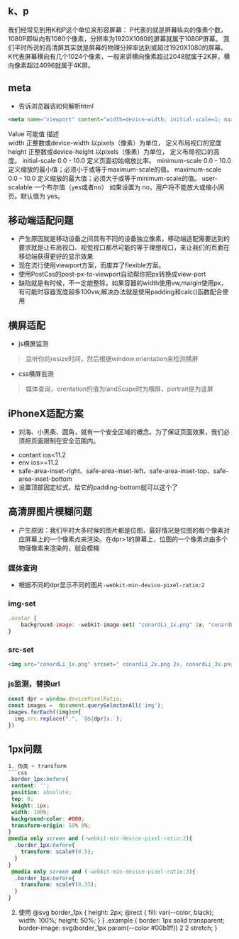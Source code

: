 ## k、p
我们经常见到用K和P这个单位来形容屏幕：
P代表的就是屏幕纵向的像素个数，1080P即纵向有1080个像素，分辨率为1920X1080的屏幕就属于1080P屏幕。
我们平时所说的高清屏其实就是屏幕的物理分辨率达到或超过1920X1080的屏幕。
K代表屏幕横向有几个1024个像素，一般来讲横向像素超过2048就属于2K屏，横向像素超过4096就属于4K屏。
## meta
- 告诉浏览器该如何解析html
```html
<meta name="viewport" content="width=device-width; initial-scale=1; maximum-scale=1; minimum-scale=1; user-scalable=no;">
```                 
Value                         可能值                                描述                 
width                         正整数或device-width                  以pixels（像素）为单位， 定义布局视口的宽度
height                        正整数或device-height                 以pixels（像素）为单位， 定义布局视口的高度。
initial-scale                 0.0 - 10.0                           定义页面初始缩放比率。
minimum-scale                 0.0 - 10.0                           定义缩放的最小值；必须小于或等于maximum-scale的值。
maximum-scale                 0.0 - 10.0                           定义缩放的最大值；必须大于或等于minimum-scale的值。
user-scalable                 一个布尔值（yes或者no）                如果设置为 no，用户将不能放大或缩小网页。默认值为 yes。
## 移动端适配问题
- 产生原因就是移动设备之间具有不同的设备独立像素，移动端适配需要达到的要求就是让布局视口、视觉视口都尽可能的等于理想视口，来让我们的页面在移动端获得更好的显示效果
- 现在流行使用viewport方案，而废弃了flexible方案。
- 使用PostCss的post-px-to-viewport自动帮你把px转换成view-port
- 缺陷就是有时候，不一定能整除，如果容器的width使用vw,margin使用px，有可能时容器宽度超多100vw,解决办法就是使用padding和calc()函数配合使用
## 横屏适配
* js横屏监测
> 监听你的resize时间，然后根据window.orientation来检测横屏
* css横屏监测
> 媒体查询，orentation的值为landScape时为横屏，portrait是为竖屏
## iPhoneX适配方案
- 刘海、小黑条、圆角，就有一个安全区域的概念。为了保证页面效果，我们必须把页面限制在安全范围内。
* contant ios<11.2
* env     ios>=11.2
* safe-area-inset-right、safe-area-inset-left、safe-area-inset-top、safe-area-inset-bottom
* 设置顶部固定栏式，给它的padding-bottom就可以这个了
## 高清屏图片模糊问题
- 产生原因：我们平时大多时候的图片都是位图，最好情况是位图的每个像素对应屏幕上的一个像素点来渲染。在dpr>1的屏幕上，位图的一个像素点由多个物理像素来渲染的，就会模糊
### 媒体查询
- 根据不同的dpr显示不同的图片`-webkit-min-device-pixel-ratio:2`
### img-set
```js
.avatar {
    background-image: -webkit-image-set( "conardLi_1x.png" 1x, "conardLi_2x.png" 2x );
}
```
### src-set
```html
<img src="conardLi_1x.png" srcset=" conardLi_2x.png 2x, conardLi_3x.png 3x">
```
### js监测，替换url
```js
const dpr = window.devicePixelRatio;
const images =  document.querySelectorAll('img');
images.forEach((img)=>{
  img.src.replace(".", `@${dpr}x.`);
})

```
## 1px问题
```css
1. 伪类 + transform
```css
.border_1px:before{
 content: '';
 position: absolute;
 top: 0;
 height: 1px;
 width: 100%;
 background-color: #000;
 transform-origin: 50% 0%;
}
@media only screen and (-webkit-min-device-pixel-ratio:2){
  .border_1px:before{
    transform: scaleY(0.5);
  }
}
 @media only screen and (-webkit-min-device-pixel-ratio:3){
  .border_1px:before{
    transform: scaleY(0.33);
  }
}

```
2. 使用
@svg border_1px { 
  height: 2px; 
  @rect { 
    fill: var(--color, black); 
    width: 100%; 
    height: 50%; 
    } 
  } 
.example { border: 1px solid transparent; border-image: svg(border_1px param(--color #00b1ff)) 2 2 stretch; }
```
